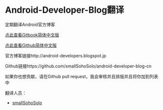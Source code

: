 Android-Developer-Blog翻译
=======
定期翻译Android官方博客

[点此查看Gitbook简体中文版](https://www.gitbook.com/book/smallsohosolo/android-developer-blog-cn/details)

[点此查看Github简体中文版](https://github.com/smallSohoSolo/android-developer-blog-cn/blob/master/SUMMARY.md)

官方博客链接http://android-developers.blogspot.jp

Github链接https://github.com/smallSohoSolo/android-developer-blog-cn

如果你也想贡献，请在Github pull request，我会审核并且排版并且将你加到列表中

翻译人员：
- [smallSohoSolo](www.smallsoho.com)
